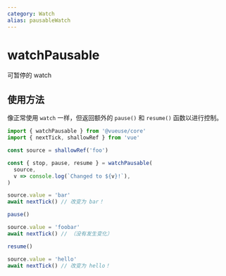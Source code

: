 ```yaml
---
category: Watch
alias: pausableWatch
---
```


# watchPausable

可暂停的 watch

## 使用方法

像正常使用 `watch` 一样，但返回额外的 `pause()` 和 `resume()` 函数以进行控制。

```typescript
import { watchPausable } from '@vueuse/core'
import { nextTick, shallowRef } from 'vue'

const source = shallowRef('foo')

const { stop, pause, resume } = watchPausable(
  source,
  v => console.log(`Changed to ${v}!`),
)

source.value = 'bar'
await nextTick() // 改变为 bar！

pause()

source.value = 'foobar'
await nextTick() // （没有发生变化）

resume()

source.value = 'hello'
await nextTick() // 改变为 hello！
```
